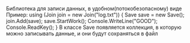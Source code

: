 Библиотека для записи данных, в удобном(потокобезопасному) виде
Пример:
            using (Join<Save> join = new Join<Save>("log.txt"))
            {
                Save save = new Save();
                join.Add(save);
                save.StartWork();
                Console.WriteLine("GOOD");
                Console.ReadKey();
            }
  В классе Save появляется  коллекция, в которую можно записывать данные, и они будут сохраняться в файл
